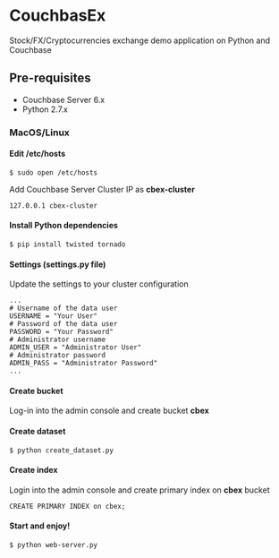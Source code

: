 # CouchbasEx

Stock/FX/Cryptocurrencies exchange demo application on Python and Couchbase

## Pre-requisites

- Couchbase Server 6.x
- Python 2.7.x

### MacOS/Linux

#### Edit /etc/hosts

```
$ sudo open /etc/hosts
```

Add Couchbase Server Cluster IP as **cbex-cluster**

```
127.0.0.1 cbex-cluster
```

#### Install Python dependencies

```
$ pip install twisted tornado
```

#### Settings (settings.py file)

Update the settings to your cluster configuration

```
...
# Username of the data user
USERNAME = "Your User"
# Password of the data user
PASSWORD = "Your Password"
# Administrator username
ADMIN_USER = "Administrator User"
# Administrator password
ADMIN_PASS = "Administrator Password"
...
```

#### Create bucket

Log-in into the admin console and create bucket **cbex**

#### Create dataset 

```
$ python create_dataset.py
```

#### Create index

Login into the admin console and create primary index on **cbex** bucket

```
CREATE PRIMARY INDEX on cbex;
```

#### Start and enjoy!

```
$ python web-server.py
```
